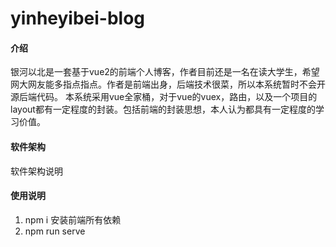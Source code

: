 
# yinheyibei-blog

#### 介绍
银河以北是一套基于vue2的前端个人博客，作者目前还是一名在读大学生，希望网大网友能多指点指点。作者是前端出身，后端技术很菜，所以本系统暂时不会开源后端代码。
本系统采用vue全家桶，对于vue的vuex，路由，以及一个项目的layout都有一定程度的封装。包括前端的封装思想，本人认为都具有一定程度的学习价值。

#### 软件架构
软件架构说明


#### 使用说明

1.  npm i 安装前端所有依赖
2.  npm run serve



